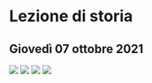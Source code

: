 # Lezione di storia
## Giovedì 07 ottobre 2021
![](https://i.imgur.com/FaYdHAh.jpg)
![](https://i.imgur.com/9vmgKkl.jpg)
![](https://i.imgur.com/CYD7ZlW.jpg)
![](https://i.imgur.com/wNhmOXS.jpg)

<!--stackedit_data:
eyJoaXN0b3J5IjpbLTExNzM1MTIzNTddfQ==
-->
